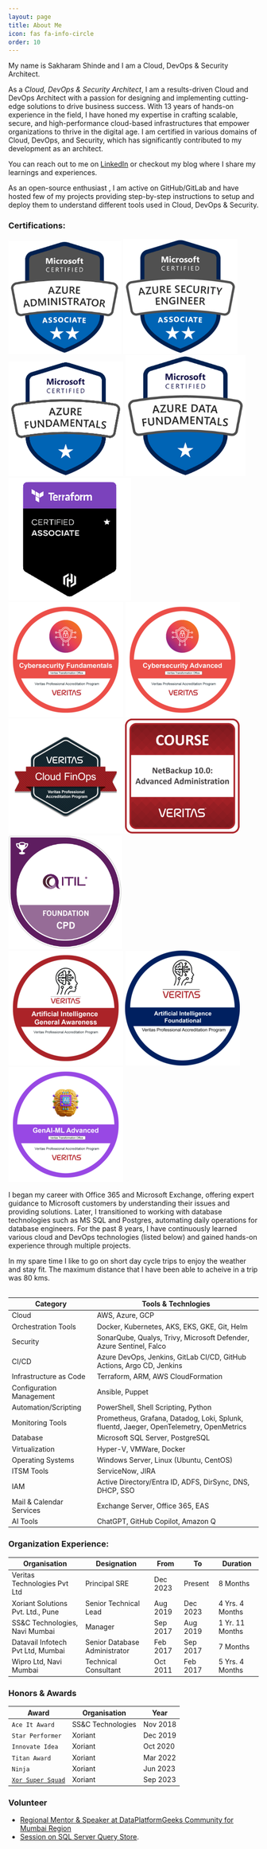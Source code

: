 ```yaml
---
layout: page
title: About Me
icon: fas fa-info-circle
order: 10
---
```



My name is Sakharam Shinde and I am a Cloud, DevOps & Security Architect.


As a *Cloud, DevOps & Security Architect*, I am a results-driven Cloud and DevOps Architect with a passion for designing and implementing cutting-edge solutions to drive business success. With 13 years of hands-on experience in the field, I have honed my expertise in crafting scalable, secure, and high-performance cloud-based infrastructures that empower organizations to thrive in the digital age. I am certified in various domains of Cloud, DevOps, and Security, which has significantly contributed to my development as an architect.

You can reach out to me on [LinkedIn](https://www.linkedin.com/in/sakharamshinde/) or checkout my blog where I share my learnings and experiences.


As an open-source enthusiast , I am active on GitHub/GitLab and have hosted few of my projects providing step-by-step instructions to setup and deploy them to understand different tools used in Cloud, DevOps & Security.


### Certifications:

<!-- Certifications Start -->
<div class="container">
    <div class="d-flex flex-row flex-wrap justify-content-center">
    <div class="d-flex flex-row">
        <img
        alt="Azure Administrator Associate"
        src="/assets/img/certifications/Azure_Administrator_Associate.png"
        class="img-fluid"
        />
        <img
        alt="Azure Security Associate"
        src="/assets/img/certifications/Azure-Security-Engineer-Associate.png"
        class="img-fluid"
        />
        <img
        alt="Azure Fundamentals"
        src="/assets/img/certifications/Azure_Fundamentals.png"
        class="img-fluid"
        />
        <img
        alt="Azure Data Fundamentals"
        src="/assets/img/certifications/Azure_Data_Fundamentals.png"
        class="img-fluid"
        />
        <img
        alt="Terraform Associate"
        src="/assets/img/certifications/Terraform_Associate.png"
        class="img-fluid"
        />
    </div>
    </div>
</div>

<div class="container">
    <div class="d-flex flex-row flex-wrap justify-content-center">
    <div class="d-flex flex-row">
        <img
        alt="CyberSecurity Fundamentals"
        src="/assets/img/certifications/Cybersecurity_Fundamentals.png"
        class="img-fluid"
        />
        <img
        alt="Cybersecurity Advanced"
        src="/assets/img/certifications/Cybersecurity_Advanced.png"
        class="img-fluid"
        />
        <img
        alt="Cloud FinOps"
        src="/assets/img/certifications/Cloud_FinOps.png"
        class="img-fluid"
        />
        <img
        alt="Veritas NetBackup Advanced Administration"
        src="/assets/img/certifications/Veritas_NetBackup_Advanced_Administration.png"
        class="img-fluid"
        />
        <img
        alt="ITIL Foundation"
        src="/assets/img/certifications/ITIL_Foundation.png"
        class="img-fluid"
        />
    </div>    
    </div>
</div>

<div class="container">
    <div class="d-flex flex-row flex-wrap justify-content-center">
    <div class="d-flex flex-row">
        <img
        alt="Artificial Intelligence General Awareness"
        src="/assets/img/certifications/Artificial_Intelligence_General_Awareness.png"
        class="img-fluid"
        />
        <img
        alt="Artificial Intelligence Foundational"
        src="/assets/img/certifications/Artificial_Intelligence_Foundational.png"
        class="img-fluid"
        />
        <img
        alt="GenAI-ML Advanced"
        src="/assets/img/certifications/GenAI-ML_Advanced.png"
        class="img-fluid"
        />
    </div>    
    </div>
</div>
<!-- Certifications End -->



I began my career with Office 365 and Microsoft Exchange, offering expert guidance to Microsoft customers by understanding their issues and providing solutions. Later, I transitioned to working with database technologies such as MS SQL and Postgres, automating daily operations for database engineers. For the past 8 years, I have continuously learned various cloud and DevOps technologies (listed below) and gained hands-on experience through multiple projects.


In my spare time I like to go on short day cycle trips to enjoy the weather and stay fit. The maximum distance that I have been able to acheive in a trip was 80 kms.
<br />
<br />

| Category | Tools & Technlogies | 
| -------- | ------------------- |
| Cloud | AWS, Azure, GCP |
| Orchestration Tools | Docker, Kubernetes, AKS, EKS, GKE, Git, Helm | 
| Security | SonarQube, Qualys, Trivy, Microsoft Defender, Azure Sentinel, Falco | 
| CI/CD | Azure DevOps, Jenkins, GitLab CI/CD, GitHub Actions, Argo CD, Jenkins | 
| Infrastructure as Code | 	Terraform, ARM, AWS CloudFormation | 
| Configuration Management | Ansible, Puppet |
| Automation/Scripting | PowerShell, Shell Scripting, Python | 
| Monitoring Tools | Prometheus, Grafana, Datadog, Loki, Splunk, fluentd, Jaeger, OpenTelemetry, OpenMetrics | 
| Database | Microsoft SQL Server, PostgreSQL | 
| Virtualization | Hyper-V, VMWare, Docker | 
| Operating Systems | Windows Server, Linux (Ubuntu, CentOS) | 
| ITSM Tools | ServiceNow, JIRA | 
| IAM | Active Directory/Entra ID, ADFS, DirSync, DNS, DHCP, SSO | 
| Mail & Calendar Services | Exchange Server, Office 365, EAS | 
| AI Tools | ChatGPT, GitHub Copilot, Amazon Q | 


### Organization Experience:

| Organisation                         | Designation           | From     | To       | Duration        |
|--------------------------------------|-----------------------|----------|----------|-----------------|
| Veritas Technologies Pvt Ltd         | Principal SRE         | Dec 2023 | Present  | 8 Months        |
| Xoriant Solutions Pvt. Ltd., Pune    | Senior Technical Lead | Aug 2019 | Dec 2023 | 4 Yrs. 4 Months |
| SS&C Technologies, Navi Mumbai | Manager | Sep 2017 | Aug 2019 | 1 Yr. 11 Months |
| Datavail Infotech Pvt Ltd, Mumbai    | Senior Database Administrator | Feb 2017 | Sep 2017 | 7 Months |
| Wipro Ltd, Navi Mumbai               | Technical Consultant  | Oct 2011 | Feb 2017 | 5 Yrs. 4 Months |

### Honors & Awards

| Award           | Organisation      | Year | 
| ----------------| ----------------- | ---- |
| `Ace It Award `   | SS&C Technologies | Nov 2018 | 
| `Star Performer`  | Xoriant           | Dec 2019 | 
| `Innovate Idea`   | Xoriant           | Oct 2020 |
| `Titan Award`     | Xoriant           | Mar 2022 |
| `Ninja`           | Xoriant           | Jun 2023 |
| [`Xor Super Squad`](https://www.linkedin.com/feed/update/urn:li:activity:7112419458870095872/) | Xoriant | Sep 2023 |


### Volunteer
- [Regional Mentor & Speaker at DataPlatformGeeks Community for Mumbai Region](https://www.dataplatformgeeks.com/sakharam-shinde/)
- [Session on SQL Server Query Store](https://www.sqlservergeeks.com/data-platform-day-mumbai-chennai-november-24-2018-resources-pics/).
